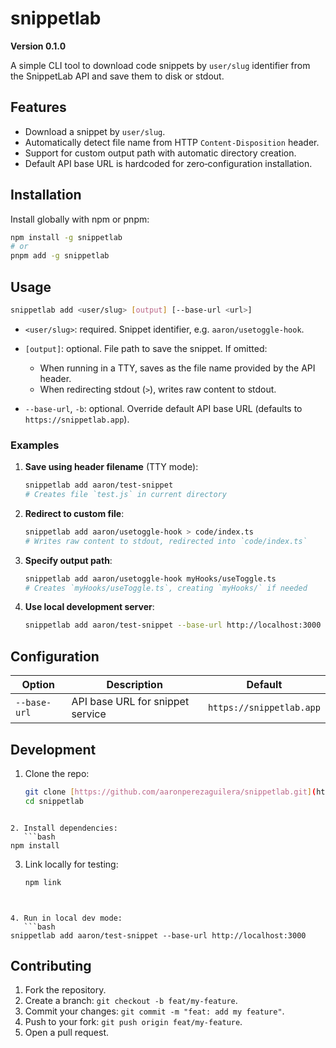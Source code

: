 # snippetlab

**Version 0.1.0**

A simple CLI tool to download code snippets by `user/slug` identifier from the SnippetLab API and save them to disk or stdout.

## Features

- Download a snippet by `user/slug`.
- Automatically detect file name from HTTP `Content-Disposition` header.
- Support for custom output path with automatic directory creation.
- Default API base URL is hardcoded for zero‑configuration installation.

## Installation

Install globally with npm or pnpm:

```bash
npm install -g snippetlab
# or
pnpm add -g snippetlab
```

## Usage

```bash
snippetlab add <user/slug> [output] [--base-url <url>]
```

- `<user/slug>`: required. Snippet identifier, e.g. `aaron/usetoggle-hook`.
- `[output]`: optional. File path to save the snippet. If omitted:

  - When running in a TTY, saves as the file name provided by the API header.
  - When redirecting stdout (`>`), writes raw content to stdout.

- `--base-url`, `-b`: optional. Override default API base URL (defaults to `https://snippetlab.app`).

### Examples

1. **Save using header filename** (TTY mode):

   ```bash
   snippetlab add aaron/test-snippet
   # Creates file `test.js` in current directory
   ```

2. **Redirect to custom file**:

   ```bash
   snippetlab add aaron/usetoggle-hook > code/index.ts
   # Writes raw content to stdout, redirected into `code/index.ts`
   ```

3. **Specify output path**:

   ```bash
   snippetlab add aaron/usetoggle-hook myHooks/useToggle.ts
   # Creates `myHooks/useToggle.ts`, creating `myHooks/` if needed
   ```

4. **Use local development server**:

   ```bash
   snippetlab add aaron/test-snippet --base-url http://localhost:3000 > demo.js
   ```

## Configuration

| Option       | Description                      | Default                  |
| ------------ | -------------------------------- | ------------------------ |
| `--base-url` | API base URL for snippet service | `https://snippetlab.app` |

## Development

1. Clone the repo:

   ```bash
   git clone [https://github.com/aaronperezaguilera/snippetlab.git](https://github.com/aaronperezaguilera/snippetlab.git)
   cd snippetlab
   ```

````

2. Install dependencies:
   ```bash
npm install
````

3. Link locally for testing:

   ```bash
   npm link
   ```

````


4. Run in local dev mode:
   ```bash
snippetlab add aaron/test-snippet --base-url http://localhost:3000
````

## Contributing

1. Fork the repository.
2. Create a branch: `git checkout -b feat/my-feature`.
3. Commit your changes: `git commit -m "feat: add my feature"`.
4. Push to your fork: `git push origin feat/my-feature`.
5. Open a pull request.
